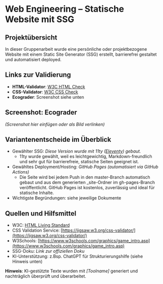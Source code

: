 # Web Engineering – Statische Website mit SSG

## Projektübersicht

In dieser Gruppenarbeit wurde eine persönliche oder projektbezogene Website mit einem Static Site Generator (SSG) erstellt, barrierefrei gestaltet und automatisiert deployed.

## Links zur Validierung

- **HTML-Validator**: [W3C HTML Check](https://validator.w3.org/nu/?doc=URL_EINTRAGEN)
- **CSS-Validator**: [W3C CSS Check](https://jigsaw.w3.org/css-validator/validator?uri=URL_EINTRAGEN)
- **Ecograder**: Screenshot siehe unten

## Screenshot: Ecograder

*(Screenshot hier einfügen oder als Bild verlinken)*

## Variantenentscheide im Überblick

- Gewählter SSG: *Diese Version wurde mit 11ty ([Eleventy](https://www.11ty.dev/)) gebaut.*
  - 11ty wurde gewählt, weil es leichtgewichtig, Markdown-freundlich und sehr gut für barrierefreie, statische Seiten geeignet ist.
- Gewähltes Deployment/Hosting: *GitHub Pages (automatisiert via GitHub Actions)*
  - Die Seite wird bei jedem Push in den master-Branch automatisch gebaut und aus dem generierten _site-Ordner im gh-pages-Branch veröffentlicht. GitHub Pages ist kostenlos, zuverlässig und ideal für statische Inhalte.
- Wichtigste Begründungen: siehe jeweilige Dokumente

## Quellen und Hilfsmittel

- W3C: [HTML Living Standard](https://html.spec.whatwg.org/)
- CSS Validation Service: [https://jigsaw.w3.org/css-validator/](https://jigsaw.w3.org/css-validator/)
- W3Schools: [https://www.w3schools.com/graphics/game_intro.asp](https://www.w3schools.com/graphics/game_intro.asp)
- SSG-Doku: *Link zur offiziellen Doku*
- KI-Unterstützung: z.Bsp. ChatGPT für Strukturierungshilfe (siehe Hinweis unten)

**Hinweis**: KI-gestützte Texte wurden mit *[Toolname]* generiert und nachträglich überprüft und überarbeitet.

